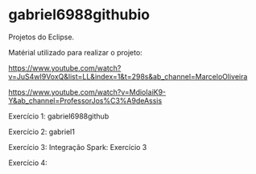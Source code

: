 # gabriel6988githubio
Projetos do Eclipse.

Matérial utilizado para realizar o projeto:

https://www.youtube.com/watch?v=JuS4wI9VoxQ&list=LL&index=1&t=298s&ab_channel=MarceloOliveira

https://www.youtube.com/watch?v=MdioIaiK9-Y&ab_channel=ProfessorJos%C3%A9deAssis

Exercício 1:
gabriel6988github

Exercício 2:
gabriel1

Exercício 3: 
Integração Spark: 
Exercício 3

Exercício 4:

